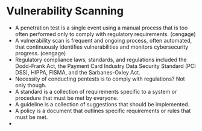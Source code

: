 # Vulnerability Scanning

- A penetration test is a single event using a manual process that is too often performed only to comply with regulatory requirements. (cengage)
- A vulnerability scan is frequent and ongoing process, often automated, that continuously identifies vulnerabilities and monitors cybersecurity progress. (cengage)
- Regulatory compliance laws, standards, and regulations included the Dodd-Frank Act, the Payment Card Industry Data Security Standard (PCI DSS), HIPPA, FISMA, and the Sarbanes-Oxley Act.
- Necessity of conducting pentests is to comply with regulations? Not only though.
- A standard is a collection of requirements specific to a system or procedure that must be met by everyone.
- A guideline is a collection of suggestions that should be implemented. 
- A policy is a document that outlines specific requirements or rules that must be met.
- 
